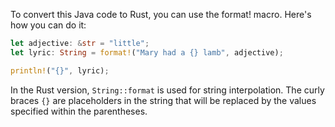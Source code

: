 To convert this Java code to Rust, you can use the format! macro. Here's how you can do it:

```rust
let adjective: &str = "little";
let lyric: String = format!("Mary had a {} lamb", adjective);

println!("{}", lyric);
```

In the Rust version, `String::format` is used for string interpolation. The curly braces `{}` are placeholders in the string that will be replaced by the values specified within the parentheses.
